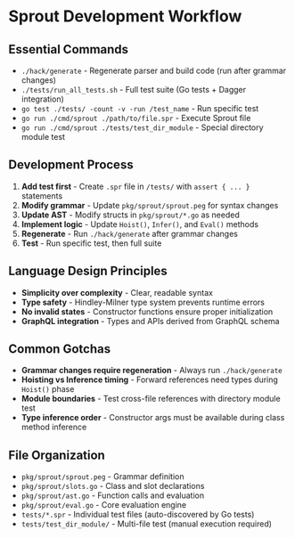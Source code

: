 # Sprout Development Workflow

## Essential Commands
- `./hack/generate` - Regenerate parser and build code (run after grammar changes)
- `./tests/run_all_tests.sh` - Full test suite (Go tests + Dagger integration)
- `go test ./tests/ -count -v -run /test_name` - Run specific test
- `go run ./cmd/sprout ./path/to/file.spr` - Execute Sprout file
- `go run ./cmd/sprout ./tests/test_dir_module` - Special directory module test

## Development Process
1. **Add test first** - Create `.spr` file in `/tests/` with `assert { ... }` statements
2. **Modify grammar** - Update `pkg/sprout/sprout.peg` for syntax changes
3. **Update AST** - Modify structs in `pkg/sprout/*.go` as needed
4. **Implement logic** - Update `Hoist()`, `Infer()`, and `Eval()` methods
5. **Regenerate** - Run `./hack/generate` after grammar changes
6. **Test** - Run specific test, then full suite

## Language Design Principles
- **Simplicity over complexity** - Clear, readable syntax
- **Type safety** - Hindley-Milner type system prevents runtime errors
- **No invalid states** - Constructor functions ensure proper initialization
- **GraphQL integration** - Types and APIs derived from GraphQL schema

## Common Gotchas
- **Grammar changes require regeneration** - Always run `./hack/generate`
- **Hoisting vs Inference timing** - Forward references need types during `Hoist()` phase
- **Module boundaries** - Test cross-file references with directory module test
- **Type inference order** - Constructor args must be available during class method inference

## File Organization
- `pkg/sprout/sprout.peg` - Grammar definition
- `pkg/sprout/slots.go` - Class and slot declarations
- `pkg/sprout/ast.go` - Function calls and evaluation
- `pkg/sprout/eval.go` - Core evaluation engine
- `tests/*.spr` - Individual test files (auto-discovered by Go tests)
- `tests/test_dir_module/` - Multi-file test (manual execution required)
